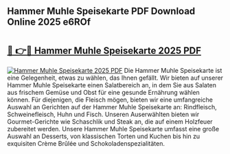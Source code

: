 ## Hammer Muhle Speisekarte PDF Download Online 2025 e6ROf

# <h2><a href="http://gc7gszx.nevu.top/?p=Hammer+Muhle+Speisekarte">🔗 👉🔴 Hammer Muhle Speisekarte 2025 PDF</a></h2>

[![Hammer Muhle Speisekarte 2025 PDF](https://i.imgur.com/dBaPXMq.png)](http://gc7gszx.nevu.top/?p=Hammer+Muhle+Speisekarte)
Die Hammer Muhle Speisekarte ist eine Gelegenheit, etwas zu wählen, das Ihnen gefällt. Wir bieten auf unserer Hammer Muhle Speisekarte einen Salatbereich an, in dem Sie aus Salaten aus frischem Gemüse und Obst für eine gesunde Ernährung wählen können. Für diejenigen, die Fleisch mögen, bieten wir eine umfangreiche Auswahl an Gerichten auf der Hammer Muhle Speisekarte an: Rindfleisch, Schweinefleisch, Huhn und Fisch. Unseren Auserwählten bieten wir Gourmet-Gerichte wie Schaschlik und Steak an, die auf einem Holzfeuer zubereitet werden. Unsere Hammer Muhle Speisekarte umfasst eine große Auswahl an Desserts, von klassischen Torten und Kuchen bis hin zu exquisiten Crème Brûlée und Schokoladenspezialitäten.
